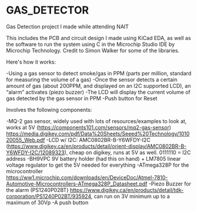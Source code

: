 # GAS_DETECTOR
Gas Detection project I made while attending NAIT

This includes the PCB and circuit design I made using KiCad EDA, as well as the software to run the system using C in the Microchip Studio IDE by Microchip Technology. Credit to Simon Walker for some of the libraries.

Here's how it works:

-Using a gas sensor to detect smoke/gas in PPM (parts per million, standard for measuring the volume of a gas)
-Once the sensor detects a certain amount of gas (about 200PPM, and displayed on an I2C supported LCD), an “alarm” activates (piezo buzzer)
-The LCD will display the current volume of gas detected by the gas sensor in PPM
-Push button for Reset

Involves the following components:

-MQ-2 gas sensor, widely used with lots of resources/examples to look at, works at 5V (https://components101.com/sensors/mq2-gas-sensor) https://media.digikey.com/pdf/Data%20Sheets/Seeed%20Technology/101020055_Web.pdf
-LCD w/ I2C: AMC0802BR-B-Y6WFDY-I2C (https://www.digikey.ca/en/products/detail/orient-display/AMC0802BR-B-Y6WFDY-I2C/12089323), cheap on digikey, runs at 5V as well. 0111110 = I2C address 
-BH9VPC 9V battery holder (had this on hand) + LM7805 linear voltage regulator to get the 5V needed for everything
-ATmega328P for the microcontroller https://ww1.microchip.com/downloads/en/DeviceDoc/Atmel-7810-Automotive-Microcontrollers-ATmega328P_Datasheet.pdf
-Piezo Buzzer for the alarm (PS1240P02BT) https://www.digikey.ca/en/products/detail/tdk-corporation/PS1240P02BT/935924, can run on 3V minimum up to a maximum of 30Vp
-A push button
